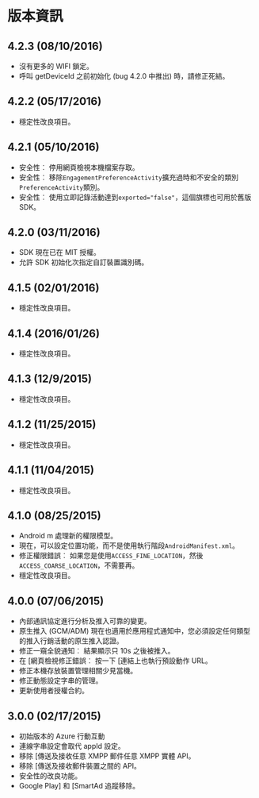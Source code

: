 <properties
    pageTitle="Azure 行動互動 Android SDK 整合"
    description="最新的更新和 Android SDK Azure 行動互動的程序"
    services="mobile-engagement"
    documentationCenter="mobile"
    authors="piyushjo"
    manager="dwrede"
    editor="" />

<tags
    ms.service="mobile-engagement"
    ms.workload="mobile"
    ms.tgt_pltfrm="mobile-android"
    ms.devlang="Java"
    ms.topic="article"
    ms.date="08/10/2016"
    ms.author="piyushjo" />

# <a name="release-notes"></a>版本資訊

## <a name="423-08102016"></a>4.2.3 (08/10/2016)

- 沒有更多的 WIFI 鎖定。
- 呼叫 getDeviceId 之前初始化 (bug 4.2.0 中推出) 時，請修正死結。

## <a name="422-05172016"></a>4.2.2 (05/17/2016)

- 穩定性改良項目。

## <a name="421-05102016"></a>4.2.1 (05/10/2016)

- 安全性︰ 停用網頁檢視本機檔案存取。
- 安全性︰ 移除`EngagementPreferenceActivity`擴充過時和不安全的類別`PreferenceActivity`類別。
- 安全性︰ 使用立即記錄活動達到`exported="false"`，這個旗標也可用於舊版 SDK。

## <a name="420-03112016"></a>4.2.0 (03/11/2016)

- SDK 現在已在 MIT 授權。
- 允許 SDK 初始化次指定自訂裝置識別碼。

## <a name="415-02012016"></a>4.1.5 (02/01/2016)

- 穩定性改良項目。

## <a name="414-01262016"></a>4.1.4 (2016/01/26)

- 穩定性改良項目。

## <a name="413-1292015"></a>4.1.3 (12/9/2015)

- 穩定性改良項目。

## <a name="412-11252015"></a>4.1.2 (11/25/2015)

- 穩定性改良項目。

## <a name="411-11042015"></a>4.1.1 (11/04/2015)

- 穩定性改良項目。

## <a name="410-08252015"></a>4.1.0 (08/25/2015)

- Android m 處理新的權限模型。
- 現在，可以設定位置功能，而不是使用執行階段`AndroidManifest.xml`。
- 修正權限錯誤︰ 如果您是使用`ACCESS_FINE_LOCATION`，然後`ACCESS_COARSE_LOCATION`，不需要再。
- 穩定性改良項目。

## <a name="400-07062015"></a>4.0.0 (07/06/2015)

-   內部通訊協定進行分析及推入可靠的變更。
-   原生推入 (GCM/ADM) 現在也適用於應用程式通知中，您必須設定任何類型的推入行銷活動的原生推入認證。
-   修正一窺全貌通知︰ 結果顯示只 10s 之後被推入。
-   在 [網頁檢視修正錯誤︰ 按一下 [連結上也執行預設動作 URL。
-   修正本機存放裝置管理相關少見當機。
-   修正動態設定字串的管理。
-   更新使用者授權合約。

## <a name="300-02172015"></a>3.0.0 (02/17/2015)

-   初始版本的 Azure 行動互動
-   連線字串設定會取代 appId 設定。
-   移除 [傳送及接收任意 XMPP 郵件任意 XMPP 實體 API。
-   移除 [傳送及接收郵件裝置之間的 API。
-   安全性的改良功能。
-   Google Play] 和 [SmartAd 追蹤移除。
